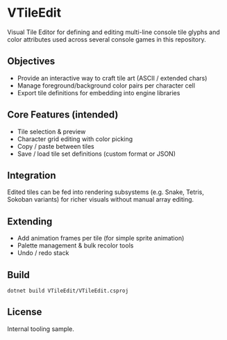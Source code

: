 # VTileEdit

Visual Tile Editor for defining and editing multi-line console tile glyphs and color attributes used across several console games in this repository.

## Objectives
- Provide an interactive way to craft tile art (ASCII / extended chars)
- Manage foreground/background color pairs per character cell
- Export tile definitions for embedding into engine libraries

## Core Features (intended)
- Tile selection & preview
- Character grid editing with color picking
- Copy / paste between tiles
- Save / load tile set definitions (custom format or JSON)

## Integration
Edited tiles can be fed into rendering subsystems (e.g. Snake, Tetris, Sokoban variants) for richer visuals without manual array editing.

## Extending
- Add animation frames per tile (for simple sprite animation)
- Palette management & bulk recolor tools
- Undo / redo stack

## Build
```
dotnet build VTileEdit/VTileEdit.csproj
```

## License
Internal tooling sample.

